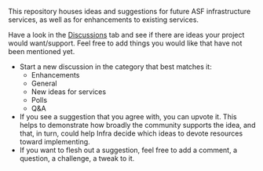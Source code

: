 This repository houses ideas and suggestions for future ASF infrastructure services, as well as for
enhancements to existing services. 

Have a look in the [Discussions](https://github.com/apache/infrastructure-ideas/discussions) tab 
and see if there are ideas your project would want/support. Feel free to add things you would like 
that have not been mentioned yet.

  - Start a new discussion in the category that best matches it:
    - Enhancements
    - General
    - New ideas for services
    - Polls
    - Q&A
  - If you see a suggestion that you agree with, you can upvote it. This helps to demonstrate how broadly the community supports the idea, and that, in turn, could help Infra decide which ideas to devote resources toward implementing.
  - If you want to flesh out a suggestion, feel free to add a comment, a question, a challenge, a tweak to it.
